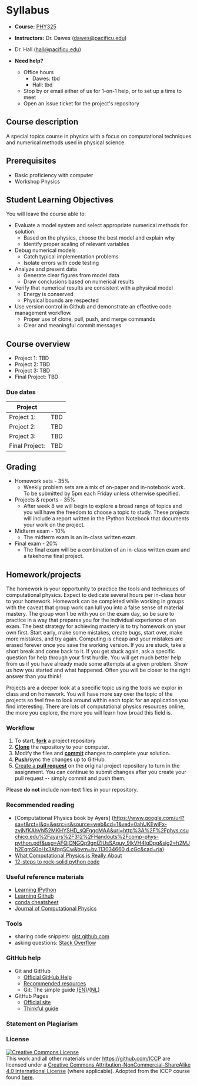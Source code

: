 # Syllabus

* **Course:** [PHY325](http://physics325.github.io/)
* **Instructors:** Dr. Dawes ([dawes@pacificu.edu](mailto:dawes@pacificu.edu))
* Dr. Hall ([hall@pacificu.edu](mailto:hall@pacificu.edu))

* **Need help?**
  * Office hours
    * Dawes: tbd
    * Hall: tbd
  * Stop by or email either of us for 1-on-1 help, or to set up a time to meet
  * Open an issue ticket for the project's repository

## Course description
A special topics course in physics with a focus on computational techniques and numerical methods used in physical science.

## Prerequisites

* Basic proficiency with computer
* Workshop Physics

## Student Learning Objectives

You will leave the course able to:

  * Evaluate a model system and select appropriate numerical methods for solution.
    * Based on the physics, choose the best model and explain why
    * Identify proper scaling of relevant variables
  * Debug numerical models
    * Catch typical implementation problems
    * Isolate errors with code testing
  * Analyze and present data
    * Generate clear figures from model data
    * Draw conclusions based on numerical results
  * Verify that numerical results are consistent with a physical model
    * Energy is conserved
    * Physical bounds are respected
  * Use version control in Github and demonstrate an effective code management workflow.
    * Proper use of clone, pull, push, and merge commands
    * Clear and meaningful commit messages

## Course overview

* Project 1: TBD
* Project 2: TBD
* Project 3: TBD
* Final Project: TBD

### Due dates
| Project    |      |
|------------|------|
| Project 1: | TBD  |
| Project 2: | TBD  |
| Project 3: | TBD  |
| Final Project: | TBD  |

## Grading

* Homework sets - 35%
  * Weekly problem sets are a mix of on-paper and in-notebook work. To be submitted by 5pm each Friday unless otherwise specified.
* Projects & reports – 35%
  * After week 8 we will begin to explore a broad range of topics and you will have the freedom to choose a topic to study. These projects will include a report written in the IPython Notebook that documents your work on the project.
* Midterm exam - 10%
  * The midterm exam is an in-class written exam.
* Final exam - 20%
  * The final exam will be a combination of an in-class written exam and a takehome final project.

## Homework/projects
The homework is your opportunity to practice the tools and techniques of computational physics. Expect to dedicate several hours per in-class hour to your homework. Homework can be completed while working in groups with the caveat that group work can lull you into a false sense of material mastery. The group won't be with you on the exam day, so be sure to practice in a way that prepares you for the individual experience of an exam. The best strategy for achieving mastery is to try homework on your own first. Start early, make some mistakes, create bugs, start over, make more mistakes, and try again. Computing is cheap and your mistakes are erased forever once you save the working version. If you are stuck, take a short break and come back to it. If you get stuck again, ask a specific question for help through your first hurdle. You will get much better help from us if you have already made some attempts at a given problem. Show us how you started and what happened. Often you will be closer to the right answer than you think!

Projects are a deeper look at a specific topic using the tools we explor in class and on homework. You will have more say over the topic of the projects so feel free to look around within each topic for an application you find interesting. There are lots of computational physics resources online, the more you explore, the more you will learn how broad this field is.

### Workflow

1. To start, [**fork**](https://guides.github.com/activities/forking/) a project repository
2. [**Clone**](http://gitref.org/creating/#clone) the repository to your computer.
3. Modify the files and [**commit**](http://gitref.org/basic/#commit) changes to complete your solution.
4. [**Push**](http://gitref.org/remotes/#push)/sync the changes up to GitHub.
5. [Create a **pull request**](https://help.github.com/articles/creating-a-pull-request) on the original project repository to turn in the assignment. You can continue to submit changes after you create your pull request -- simply commit and push them.

Please **do not** include non-text files in your repository.

### Recommended reading
* [Computational Physics book by Ayers] (https://www.google.com/url?sa=t&rct=j&q=&esrc=s&source=web&cd=1&ved=0ahUKEwiFx-zvjNfKAhVN52MKHYSHD_sQFggcMAA&url=http%3A%2F%2Fphys.csuchico.edu%2Fayars%2F312%2FHandouts%2Fcomp-phys-python.pdf&usg=AFQjCNGQp9gnIZlUsSAguy_9lkVH4IgDpg&sig2=h2MJh2EqmS0oHx3AfqgSCw&bvm=bv.113034660,d.cGc&cad=rja)
* [What Computational Physics is Really About](http://www.wired.com/2015/11/what-computational-physics-is-really-about/)
* [12-steps to rock-solid python code](http://www.davidketcheson.info/2015/05/10/rock_solid_code.html)

### Useful reference materials
* [Learning IPython](http://site.ebrary.com.proxy.lib.pacificu.edu:2048/lib/pacificulib/detail.action?docID=10695775)
* [Learning Github](https://help.github.com/articles/good-resources-for-learning-git-and-github/)
* [conda cheatsheet](http://conda.pydata.org/docs/_downloads/conda-cheatsheet.pdf)
* [Journal of Computational Physics](http://www.sciencedirect.com/science/journal/00219991)

### Tools

* sharing code snippets: [gist.github.com](https://gist.github.com/)
* asking questions: [Stack Overflow](http://stackoverflow.com/)

### GitHub help

* Git and GitHub
    * [Official GitHub Help](https://help.github.com/)
    * [Recommended resources](https://help.github.com/articles/what-**are**-other-good-resources-for-learning-git-and-github)
    * Git: The simple guide [(EN)](http://rogerdudler.github.io/git-guide/)/[(NL)](http://rogerdudler.github.io/git-guide/index.nl.html)
* GitHub Pages
    * [Official site](http://pages.github.com/)
    * [Thinkful guide](http://www.thinkful.com/learn/a-guide-to-using-github-pages/)


### Statement on Plagiarism

### License

<a rel="license" href="http://creativecommons.org/licenses/by-nc-sa/4.0/"><img alt="Creative Commons License" style="border-width:0" src="https://i.creativecommons.org/l/by-nc-sa/4.0/88x31.png" /></a><br />This work and all other materials under https://github.com/ICCP are licensed under a <a rel="license" href="http://creativecommons.org/licenses/by-nc-sa/4.0/">Creative Commons Attribution-NonCommercial-ShareAlike 4.0 International License</a> (where applicable). Adopted from the ICCP course found [here](https://github.com/ICCP).

